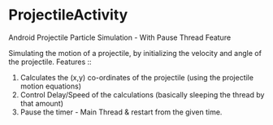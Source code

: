 # ProjectileActivity
Android Projectile Particle Simulation - With Pause Thread Feature

Simulating the motion of a projectile, by initializing the velocity and angle of the projectile.
Features  ::
1) Calculates the (x,y) co-ordinates of the projectile (using the
projectile motion equations)
2) Control Delay/Speed of the calculations (basically sleeping the
thread by that amount)
3) Pause the timer - Main Thread & restart from the given time.
